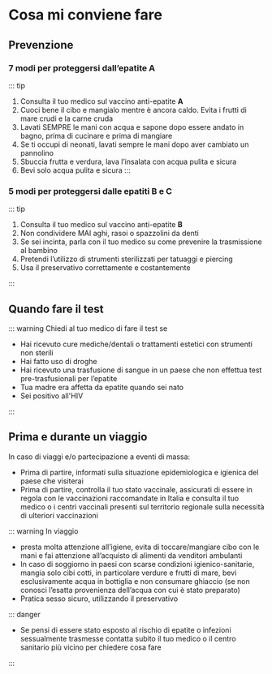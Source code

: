 # Cosa mi conviene fare

## Prevenzione

### 7 modi per proteggersi dall’epatite A

::: tip

1. Consulta il tuo medico sul vaccino anti-epatite **A**
2. Cuoci bene il cibo e mangialo mentre è ancora caldo. Evita i frutti di mare crudi e la carne cruda
3. Lavati SEMPRE le mani con acqua e sapone dopo essere andato in bagno, prima di cucinare e prima di mangiare
4. Se ti occupi di neonati, lavati sempre le mani dopo aver cambiato un pannolino
5. Sbuccia frutta e verdura, lava l’insalata con acqua pulita e sicura
6. Bevi solo acqua pulita e sicura
   :::

### 5 modi per proteggersi dalle epatiti B e C

::: tip

1. Consulta il tuo medico sul vaccino anti-epatite **B**
2. Non condividere MAI aghi, rasoi o spazzolini da denti
3. Se sei incinta, parla con il tuo medico su come prevenire la trasmissione al bambino
4. Pretendi l’utilizzo di strumenti sterilizzati per tatuaggi e piercing
5. Usa il preservativo correttamente e costantemente

:::

## Quando fare il test

::: warning Chiedi al tuo medico di fare il test se

- Hai ricevuto cure mediche/dentali o trattamenti estetici con strumenti non sterili
- Hai fatto uso di droghe
- Hai ricevuto una trasfusione di sangue in un paese che non effettua test pre-trasfusionali per l’epatite
- Tua madre era affetta da epatite quando sei nato
- Sei positivo all'HIV

:::

## Prima e durante un viaggio

In caso di viaggi e/o partecipazione a eventi di massa:

- Prima di partire, informati sulla situazione epidemiologica e igienica del paese che visiterai
- Prima di partire, controlla il tuo stato vaccinale, assicurati di essere in regola con le vaccinazioni raccomandate in Italia e consulta il tuo medico o i centri vaccinali presenti sul territorio regionale sulla necessità di ulteriori vaccinazioni

::: warning In viaggio

- presta molta attenzione all’igiene, evita di toccare/mangiare cibo con le mani e fai attenzione all’acquisto di alimenti da venditori ambulanti
- In caso di soggiorno in paesi con scarse condizioni igienico-sanitarie, mangia solo cibi cotti, in particolare verdure e frutti di mare, bevi esclusivamente acqua in bottiglia e non consumare ghiaccio (se non conosci l’esatta provenienza dell’acqua con cui è stato preparato)
- Pratica sesso sicuro, utilizzando il preservativo

::: danger

- Se pensi di essere stato esposto al rischio di epatite o infezioni sessualmente trasmesse contatta subito il tuo medico o il centro sanitario più vicino per chiedere cosa fare

:::

